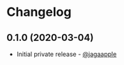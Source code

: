 # Changelog
## 0.1.0 (2020-03-04)
- Initial private release - [@jagaapple](https://github.com/jagaapple)
